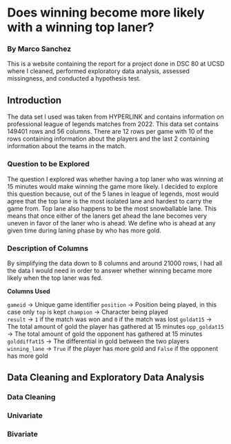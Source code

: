 # Does winning become more likely with a winning top laner?
### By Marco Sanchez

This is a website containing the report for a project done in DSC 80 at UCSD 
where I cleaned, performed exploratory data analysis, assessed missingness, and
conducted a hypothesis test.

## **Introduction**

The data set I used was taken from HYPERLINK and contains information on 
professional league of legends matches from 2022. This data set contains 149401
rows and 56 columns. There are 12 rows per game with 10 of the rows containing 
information about the players and the last 2 containing information about 
the teams in the match.

### **Question to be Explored**

The question I explored was whether having a top laner who was winning at 15 
minutes would make winning the game more likely. I decided to explore this question 
because, out of the 5 lanes in league of legends, most would agree that the top 
lane is the most isolated lane and hardest to carry the game from. Top lane also 
happens to be the most snowballable lane. This means that once either of the 
laners get ahead the lane becomes very uneven in favor of the laner who is ahead.
We define who is ahead at any given time during laning phase by who has more gold.

### **Description of Columns**

By simplifying the data down to 8 columns and around 21000 rows, I had all the 
data I would need in order to answer whether winning became more likely when 
the top laner was fed.

**Columns Used**



`gameid` -> Unique game identifier
`position` -> Position being played, in this case only `top` is kept
`champion` -> Character being played	
`result` -> `1` if the match was won and `0` if the match was lost
`goldat15` -> The total amount of gold the player has gathered at 15 minutes 
`opp_goldat15` -> The total amount of gold the opponent has gathered at 15 minutes
`golddiffat15` -> The differential in gold between the two players
`winning_lane` -> `True` if the player has more gold and `False` if the opponent has more gold



## Data Cleaning and Exploratory Data Analysis

### Data Cleaning

### Univariate

### Bivariate 

